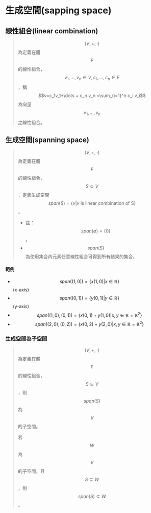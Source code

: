 # 生成空間\(sapping space\)

## 線性組合\(linear combination\)

> $$(V, +, \cdot)$$為定義在體$$F$$的線性組合，$$v_1, \dots ,v_n \in V, c_1, \dots, c_n \in F$$，稱$$v=c_1v_1+\dots + c_n v_n =\sum_{i=1}^n c_i v_i$$為向量$$v_1,\dots, v_n$$之線性組合。

## 生成空間\(spanning space\)

> $$(V, +, \cdot)$$為定義在體$$F$$的線性組合，$$S \subseteq V$$，定義生成空間$$span(S)=\{ v| v \text{ is linear combination of S}\}$$。
>
> * 註：$$span(\emptyset)=\{0\}$$。
> * $$span(S)$$為使用集合內元素任意線性組合可得到所有結果的集合。

#### 範例

* $$span((1,0))=\{x(1,0)|x \in \mathbb{R}\} $$ \(x-axis\)
* $$span((0,1))=\{y(0,1)|y \in \mathbb{R} \} $$ \(y-axis\)
* $$span((1,0),(0,1))=\{x(0,1)+y(1,0)|x,y \in \mathbb{R}= \mathbb{R}^2\} $$
* $$span((2,0),(0,2))=\{x(0,2)+y(2,0)|x,y \in \mathbb{R}=\mathbb{R}^2\} $$

### 生成空間為子空間

> $$(V, +, \cdot)$$為定義在體$$F$$的線性組合，$$S \subseteq V$$，則$$span(S)$$為$$V$$的子空間。
>
> 若$$W$$為$$V$$的子空間，且$$S \subseteq W$$，則$$span(S) \subseteq W$$。





